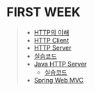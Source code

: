 # FIRST WEEK

>  * [HTTP의 이해](/dev-note/week/firstweek/http.md)
>  * [HTTP Client](/dev-note/week/firstweek/tcpip.md)
>  * [HTTP Server](dev-note/week/firstweek/httpServer.md)
>   * [ 실습코드 ](dev-note/week/firstweek/httpServerExam.md)
>  * [ Java HTTP Server](dev-note/week/firstweek/javaHttpServer.md)
>    * [ 실습코드 ](dev-note/week/firstweek/javaHttpServerExam.md)
>  * [Spring Web MVC](dev-note/week/firstweek/springWebMVC.md)